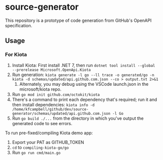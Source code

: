 # source-generator

This repository is a prototype of code generation from GitHub's OpenAPI specification.

## Usage

### For Kiota

1. Install Kiota: First install .NET 7, then run `dotnet tool install --global --prerelease Microsoft.OpenApi.Kiota`
1. Run generation: `kiota generate -l go --ll trace -o generated/go -n kiota -d schemas/updated/api.github.com.json --co > output.txt 2>&1`
	1. Alternately, you may debug using the VSCode launch.json in the microsoft/kiota repo.
1. Run `go mod init github.com/octokit/kiota`
1. There's a command to print each dependency that's required; run it and then install dependencies: `kiota info -d /home/kfcampbell/github/dev/source-generator/schemas/updated/api.github.com.json -l Go`
1. Run `go build ./...` from the directory in which you've output the generated code to see errors.

To run pre-fixed/compiling Kiota demo app:
1. Export your PAT as GITHUB_TOKEN
1. `cd` to `compiling-kiota-go/go`
1. Run `go run cmd/main.go`
